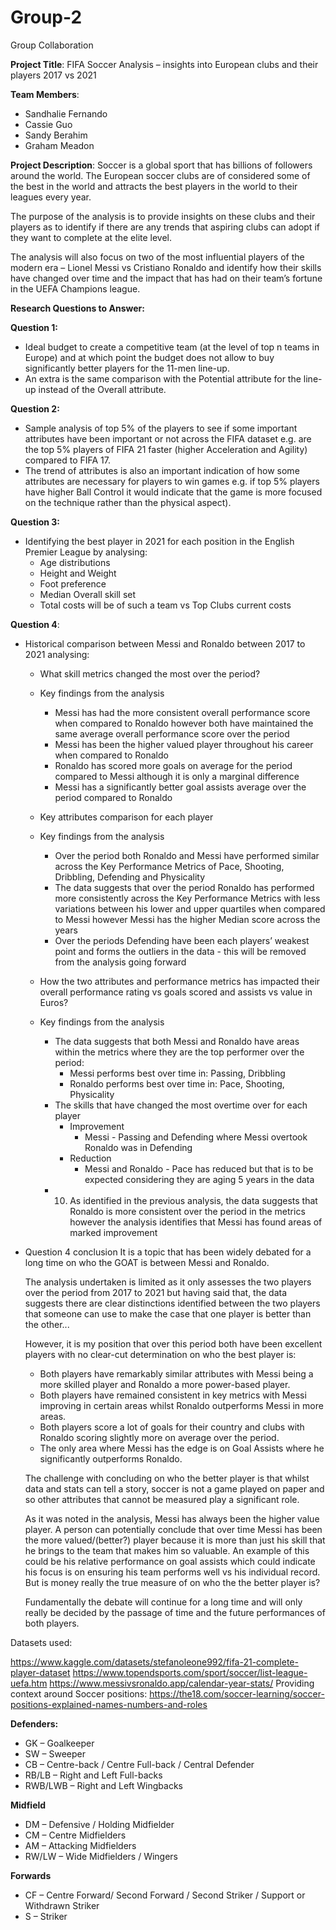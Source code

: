# Group-2
Group Collaboration

**Project Title**: FIFA Soccer Analysis – insights into European clubs and their players 2017 vs 2021 

**Team Members**: 
 * Sandhalie Fernando
 * Cassie Guo
 * Sandy Berahim
 * Graham Meadon 

 
**Project Description**: 
Soccer is a global sport that has billions of followers around the world. The European soccer clubs are of considered some of the best in the world and attracts the best players in the world to their leagues every year. 

The purpose of the analysis is to provide insights on these clubs and their players as to identify if there are any trends that aspiring clubs can adopt if they want to complete at the elite level. 

The analysis will also focus on two of the most influential players of the modern era – Lionel Messi vs Cristiano Ronaldo and identify how their skills have changed over time and the impact that has had on their team’s fortune in the UEFA Champions league. 

**Research Questions to Answer:**

**Question 1:** 
 * Ideal budget to create a competitive team (at the level of top n teams in Europe) and at which point the budget does not allow to buy significantly better players for the 11-men line-up. 
 * An extra is the same comparison with the Potential attribute for the line-up instead of the Overall attribute. 

**Question 2:** 
 * Sample analysis of top 5% of the players to see if some important attributes have been important or not across the FIFA dataset e.g. are the top 5% players of FIFA 21 faster (higher Acceleration and Agility) compared to FIFA 17.  
 * The trend of attributes is also an important indication of how some attributes are necessary for players to win games e.g. if top 5% players have higher Ball Control it would indicate that the game is more focused on the technique rather than the physical aspect). 

**Question 3:**
 * Identifying the best player in 2021 for each position in the English Premier League by analysing: 
    * Age distributions 
    * Height and Weight
    * Foot preference 
    * Median Overall skill set
    * Total costs will be of such a team vs Top Clubs current costs 

**Question 4**:
 * Historical comparison between Messi and Ronaldo between 2017 to 2021 analysing:
   * What skill metrics changed the most over the period?
    * Key findings from the analysis
      * Messi has had the more consistent overall performance score when compared to Ronaldo however both have maintained the same average overall performance score           over the period
      * Messi has been the higher valued player throughout his career when compared to Ronaldo
      * Ronaldo has scored more goals on average for the period compared to Messi although it is only a marginal difference 
      * Messi has a significantly better goal assists average over the period compared to Ronaldo
   
   * Key attributes comparison for each player
    * Key findings from the analysis
      * Over the period both Ronaldo and Messi have performed similar across the Key Performance Metrics of Pace, Shooting, Dribbling, Defending and Physicality
      * The data suggests that over the period Ronaldo has performed more consistently across the Key Performance Metrics with less variations between his lower and           upper quartiles when compared to Messi however Messi has the higher Median score across the years
      * Over the periods Defending have been each players’ weakest point and forms the outliers in the data - this will be removed from the analysis going forward
   
   * How the two attributes and performance metrics has impacted their overall performance rating vs goals scored and assists vs value in Euros?
    * Key findings from the analysis
      * The data suggests that both Messi and Ronaldo have areas within the metrics where they are the top performer over the period:
         * Messi performs best over time in: Passing, Dribbling
         * Ronaldo performs best over time in: Pace, Shooting, Physicality
      * The skills that have changed the most overtime over for each player
         * Improvement 
             * Messi - Passing and Defending where Messi overtook Ronaldo was in Defending
         * Reduction
             * Messi and Ronaldo - Pace has reduced but that is to be expected considering they are aging 5 years in the data
      * 10) As identified in the previous analysis, the data suggests that Ronaldo is more consistent over the period in the metrics however the analysis identifies               that Messi has found areas of marked improvement

 * Question 4 conclusion 
   It is a topic that has been widely debated for a long time on who the GOAT is between Messi and Ronaldo. 

   The analysis undertaken is limited as it only assesses the two players over the period from 2017 to 2021 but having said that, the data suggests there are clear        distinctions identified between the two players that someone can use to make the case that one player is better than the other... 

   However, it is my position that over this period both have been excellent players with no clear-cut determination on who the best player is:
      * Both players have remarkably similar attributes with Messi being a more skilled player and Ronaldo a more power-based player. 
      * Both players have remained consistent in key metrics with Messi improving in certain areas whilst Ronaldo outperforms Messi in more areas.
      * Both players score a lot of goals for their country and clubs with Ronaldo scoring slightly more on average over the period.
      * The only area where Messi has the edge is on Goal Assists where he significantly outperforms Ronaldo.
 
   The challenge with concluding on who the better player is that whilst data and stats can tell a story, soccer is not a game played on paper and so other attributes    that cannot be measured play a significant role. 

   As it was noted in the analysis, Messi has always been the higher value player. A person can potentially conclude that over time Messi has been the more                valued/(better?) player because it is more than just his skill that he brings to the team that makes him so valuable. An example of this could be his relative          performance on goal assists which could indicate his focus is on ensuring his team performs well vs his individual record. But is money really the true measure of      on who the the better player is?

   Fundamentally the debate will continue for a long time and will only really be decided by the passage of time and the future performances of both players.

Datasets used:  

https://www.kaggle.com/datasets/stefanoleone992/fifa-21-complete-player-dataset
https://www.topendsports.com/sport/soccer/list-league-uefa.htm
https://www.messivsronaldo.app/calendar-year-stats/
Providing context around Soccer positions: https://the18.com/soccer-learning/soccer-positions-explained-names-numbers-and-roles  

**Defenders:**
 * GK – Goalkeeper
 * SW – Sweeper
 * CB – Centre-back / Centre Full-back / Central Defender
 * RB/LB – Right and Left Full-backs
 * RWB/LWB – Right and Left Wingbacks 

**Midfield**
 * DM – Defensive / Holding Midfielder
 * CM – Centre Midfielders
 * AM – Attacking Midfielders
 * RW/LW – Wide Midfielders / Wingers

**Forwards**
 * CF – Centre Forward/ Second Forward / Second Striker / Support or Withdrawn Striker 
 * S – Striker  

